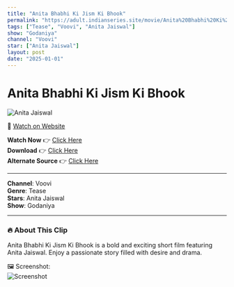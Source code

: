 ```yaml
---
title: "Anita Bhabhi Ki Jism Ki Bhook"
permalink: "https://adult.indianseries.site/movie/Anita%20Bhabhi%20Ki%20Jism%20Ki%20Bhook"
tags: ["Tease", "Voovi", "Anita Jaiswal"]
show: "Godaniya"
channel: "Voovi"
star: ["Anita Jaiswal"]
layout: post
date: "2025-01-01"
---
```


# Anita Bhabhi Ki Jism Ki Bhook

![Anita Jaiswal](https://shorts.desisins.com/wp-content/uploads/2024/11/Anita-bhabhi-DesiSins.com_.jpg)

🔗 [Watch on Website](https://adult.indianseries.site/movie/Anita%20Bhabhi%20Ki%20Jism%20Ki%20Bhook)

**Watch Now** 👉 [Click Here](https://adult.indianseries.site/movie/Anita%20Bhabhi%20Ki%20Jism%20Ki%20Bhook)  
**Download** 👉 [Click Here](https://adult.indianseries.site/movie/Anita%20Bhabhi%20Ki%20Jism%20Ki%20Bhook)  
**Alternate Source** 👉 [Click Here](https://adult.indianseries.site/movie/Anita%20Bhabhi%20Ki%20Jism%20Ki%20Bhook)

---

**Channel**: Voovi  
**Genre**: Tease  
**Stars**: Anita Jaiswal  
**Show**: Godaniya

---

### 🔥 About This Clip

Anita Bhabhi Ki Jism Ki Bhook is a bold and exciting short film featuring Anita Jaiswal. Enjoy a passionate story filled with desire and drama.
 
🖼️ Screenshot:  
![Screenshot](https://shorts.desisins.com/wp-content/uploads/2024/11/Anita-bhabhi-DesiSins.com_.jpg)
